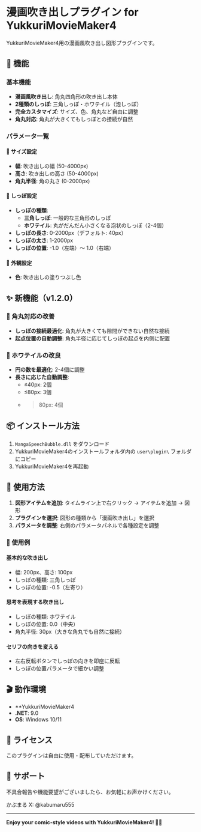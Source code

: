 # 漫画吹き出しプラグイン for YukkuriMovieMaker4

YukkuriMovieMaker4用の漫画風吹き出し図形プラグインです。

## 🎯 機能

### 基本機能
- **漫画風吹き出し**: 角丸四角形の吹き出し本体
- **2種類のしっぽ**: 三角しっぽ・ホワテイル（泡しっぽ）
- **完全カスタマイズ**: サイズ、色、角丸など自由に調整
- **角丸対応**: 角丸が大きくてもしっぽとの接続が自然

### パラメータ一覧

#### 📏 サイズ設定
- **幅**: 吹き出しの幅 (50-4000px)
- **高さ**: 吹き出しの高さ (50-4000px)
- **角丸半径**: 角の丸さ (0-2000px)

#### 🎈 しっぽ設定
- **しっぽの種類**:
  - **三角しっぽ**: 一般的な三角形のしっぽ
  - **ホワテイル**: 丸がだんだん小さくなる泡状のしっぽ（2-4個）
- **しっぽの長さ**: 0-2000px（デフォルト: 40px）
- **しっぽの太さ**: 1-2000px
- **しっぽの位置**: -1.0（左端）～ 1.0（右端）

#### 🎨 外観設定
- **色**: 吹き出しの塗りつぶし色

## ✨ 新機能（v1.2.0）

### 🔧 角丸対応の改善
- **しっぽの接続最適化**: 角丸が大きくても隙間ができない自然な接続
- **起点位置の自動調整**: 角丸半径に応じてしっぽの起点を内側に配置

### 🎈 ホワテイルの改良
- **円の数を最適化**: 2-4個に調整
- **長さに応じた自動調整**: 
  - ≤40px: 2個
  - ≤80px: 3個  
  - >80px: 4個

## 📦 インストール方法

1. `MangaSpeechBubble.dll` をダウンロード
2. YukkuriMovieMaker4のインストールフォルダ内の `user\plugin\` フォルダにコピー
3. YukkuriMovieMaker4を再起動

## 🚀 使用方法

1. **図形アイテムを追加**: タイムライン上で右クリック → アイテムを追加 → 図形
2. **プラグインを選択**: 図形の種類から「漫画吹き出し」を選択
3. **パラメータを調整**: 右側のパラメータパネルで各種設定を調整

### 📝 使用例

#### 基本的な吹き出し
- 幅: 200px、高さ: 100px
- しっぽの種類: 三角しっぽ
- しっぽの位置: -0.5（左寄り）

#### 思考を表現する吹き出し
- しっぽの種類: ホワテイル
- しっぽの位置: 0.0（中央）
- 角丸半径: 30px（大きな角丸でも自然に接続）

#### セリフの向きを変える
- 左右反転ボタンでしっぽの向きを即座に反転
- しっぽの位置パラメータで細かい調整

## 🎬 動作環境

- **YukkuriMovieMaker4
- **.NET**: 9.0
- **OS**: Windows 10/11

## 📄 ライセンス

このプラグインは自由に使用・配布していただけます。

## 🤝 サポート

不具合報告や機能要望がございましたら、お気軽にお声かけください。

かぶまる
X: @kabumaru555

---


**Enjoy your comic-style videos with YukkuriMovieMaker4! 🎥✨** 